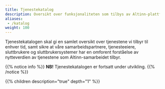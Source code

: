 ```yaml
---
title: Tjenestekatalog
description: Oversikt over funksjonaliteten som tilbys av Altinn-plattformen og Altinn-organisasjonen.
aliases:
 - /katalog
weight: 100
---
```


Tjenestekatalogen skal gi en samlet oversikt over tjenestene vi tilbyr til enhver tid,
samt sikre at våre samarbeidspartnere, tjenesteeiere, sluttbrukere og sluttbrukersystemer
har en omforent forståelse av nytteverdien av tjenestene som Altinn-samarbeidet tilbyr.

{{% notice info %}}
**NB!** Tjenestekatalogen er fortsatt under utvikling.
{{% /notice %}}

{{% children description="true" depth="1" %}}